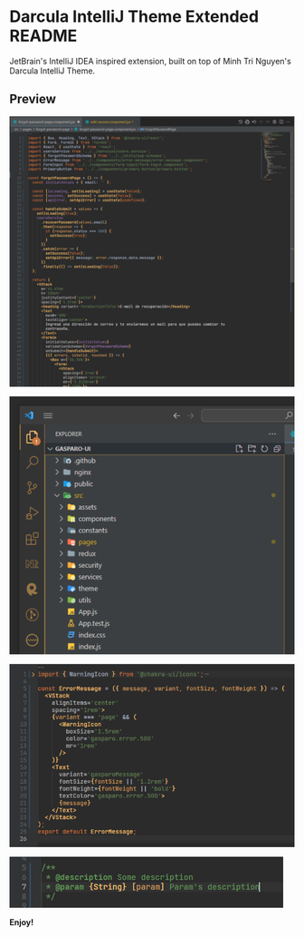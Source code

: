# Darcula IntelliJ Theme Extended README

JetBrain's IntelliJ IDEA inspired extension, built on top of Minh Tri Nguyen's Darcula IntelliJ Theme.

## Preview

![preview-01](preview/pic-01.png)

![preview-02](preview/pic-02.png)

![preview-03](preview/pic-03.png)

![preview-04](preview/pic-04.png)

**Enjoy!**
